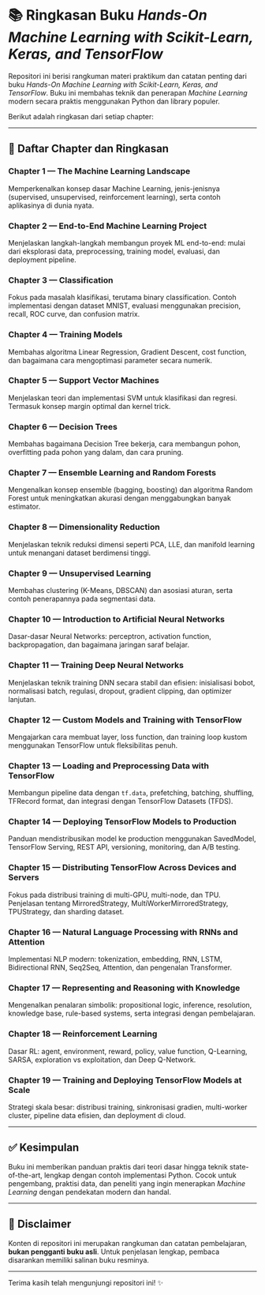 # 📚 Ringkasan Buku *Hands-On Machine Learning with Scikit-Learn, Keras, and TensorFlow*

Repositori ini berisi rangkuman materi praktikum dan catatan penting dari buku *Hands-On Machine Learning with Scikit-Learn, Keras, and TensorFlow*. Buku ini membahas teknik dan penerapan *Machine Learning* modern secara praktis menggunakan Python dan library populer.

Berikut adalah ringkasan dari setiap chapter:

---

## 📖 Daftar Chapter dan Ringkasan

### **Chapter 1 — The Machine Learning Landscape**
Memperkenalkan konsep dasar Machine Learning, jenis-jenisnya (supervised, unsupervised, reinforcement learning), serta contoh aplikasinya di dunia nyata.

### **Chapter 2 — End-to-End Machine Learning Project**
Menjelaskan langkah-langkah membangun proyek ML end-to-end: mulai dari eksplorasi data, preprocessing, training model, evaluasi, dan deployment pipeline.

### **Chapter 3 — Classification**
Fokus pada masalah klasifikasi, terutama binary classification. Contoh implementasi dengan dataset MNIST, evaluasi menggunakan precision, recall, ROC curve, dan confusion matrix.

### **Chapter 4 — Training Models**
Membahas algoritma Linear Regression, Gradient Descent, cost function, dan bagaimana cara mengoptimasi parameter secara numerik.

### **Chapter 5 — Support Vector Machines**
Menjelaskan teori dan implementasi SVM untuk klasifikasi dan regresi. Termasuk konsep margin optimal dan kernel trick.

### **Chapter 6 — Decision Trees**
Membahas bagaimana Decision Tree bekerja, cara membangun pohon, overfitting pada pohon yang dalam, dan cara pruning.

### **Chapter 7 — Ensemble Learning and Random Forests**
Mengenalkan konsep ensemble (bagging, boosting) dan algoritma Random Forest untuk meningkatkan akurasi dengan menggabungkan banyak estimator.

### **Chapter 8 — Dimensionality Reduction**
Menjelaskan teknik reduksi dimensi seperti PCA, LLE, dan manifold learning untuk menangani dataset berdimensi tinggi.

### **Chapter 9 — Unsupervised Learning**
Membahas clustering (K-Means, DBSCAN) dan asosiasi aturan, serta contoh penerapannya pada segmentasi data.

### **Chapter 10 — Introduction to Artificial Neural Networks**
Dasar-dasar Neural Networks: perceptron, activation function, backpropagation, dan bagaimana jaringan saraf belajar.

### **Chapter 11 — Training Deep Neural Networks**
Menjelaskan teknik training DNN secara stabil dan efisien: inisialisasi bobot, normalisasi batch, regulasi, dropout, gradient clipping, dan optimizer lanjutan.

### **Chapter 12 — Custom Models and Training with TensorFlow**
Mengajarkan cara membuat layer, loss function, dan training loop kustom menggunakan TensorFlow untuk fleksibilitas penuh.

### **Chapter 13 — Loading and Preprocessing Data with TensorFlow**
Membangun pipeline data dengan `tf.data`, prefetching, batching, shuffling, TFRecord format, dan integrasi dengan TensorFlow Datasets (TFDS).

### **Chapter 14 — Deploying TensorFlow Models to Production**
Panduan mendistribusikan model ke production menggunakan SavedModel, TensorFlow Serving, REST API, versioning, monitoring, dan A/B testing.

### **Chapter 15 — Distributing TensorFlow Across Devices and Servers**
Fokus pada distribusi training di multi-GPU, multi-node, dan TPU. Penjelasan tentang MirroredStrategy, MultiWorkerMirroredStrategy, TPUStrategy, dan sharding dataset.

### **Chapter 16 — Natural Language Processing with RNNs and Attention**
Implementasi NLP modern: tokenization, embedding, RNN, LSTM, Bidirectional RNN, Seq2Seq, Attention, dan pengenalan Transformer.

### **Chapter 17 — Representing and Reasoning with Knowledge**
Mengenalkan penalaran simbolik: propositional logic, inference, resolution, knowledge base, rule-based systems, serta integrasi dengan pembelajaran.

### **Chapter 18 — Reinforcement Learning**
Dasar RL: agent, environment, reward, policy, value function, Q-Learning, SARSA, exploration vs exploitation, dan Deep Q-Network.

### **Chapter 19 — Training and Deploying TensorFlow Models at Scale**
Strategi skala besar: distribusi training, sinkronisasi gradien, multi-worker cluster, pipeline data efisien, dan deployment di cloud.

---

## ✅ Kesimpulan

Buku ini memberikan panduan praktis dari teori dasar hingga teknik state-of-the-art, lengkap dengan contoh implementasi Python. Cocok untuk pengembang, praktisi data, dan peneliti yang ingin menerapkan *Machine Learning* dengan pendekatan modern dan handal.

---

## 🚀 Disclaimer

Konten di repositori ini merupakan rangkuman dan catatan pembelajaran, **bukan pengganti buku asli**. Untuk penjelasan lengkap, pembaca disarankan memiliki salinan buku resminya.

---

Terima kasih telah mengunjungi repositori ini! ✨

